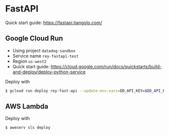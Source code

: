 # FastAPI

Quick start guide: https://fastapi.tiangolo.com/

## Google Cloud Run

+ Using project `datadog-sandbox`
+ Service name `rey-fastapi-test`
+ Region `us-west2`
+ Quick start guide: https://cloud.google.com/run/docs/quickstarts/build-and-deploy/deploy-python-service

Deploy with
```bash
$ gcloud run deploy rey-fast-api --update-env-vars=DD_API_KEY=$DD_API_KEY --update-env-vars=DD_TRACE_ENABLED=true --update-env-vars=DD_SITE='datadoghq.com' --allow-unauthenticated
```

## AWS Lambda

Deploy with
```bash
$ aweserv sls deploy
```
